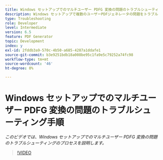 ```yaml
---
title: Windows セットアップでのマルチユーザー PDFG 変換の問題のトラブルシューティング手順
description: Windows セットアップで複数のユーザーPDFジェネレータの問題をトラブルシューティングします。
type: Troubleshooting
role: Developer
level: Intermediate
version: 6.5
feature: PDF Generator
topic: Development
index: y
exl-id: 2fddb3a9-570c-4b50-a685-4287a1ddafe1
source-git-commit: b3e9251bdb18a008be95c1fa9e5c79252a74fc98
workflow-type: tm+mt
source-wordcount: '46'
ht-degree: 0%

---
```


# Windows セットアップでのマルチユーザー PDFG 変換の問題のトラブルシューティング手順

*このビデオでは、Windows セットアップでのマルチユーザー PDFG 変換の問題のトラブルシューティングのプロセスを説明します。*

>[!VIDEO](https://video.tv.adobe.com/v/335550?quality=12&learn=on)
